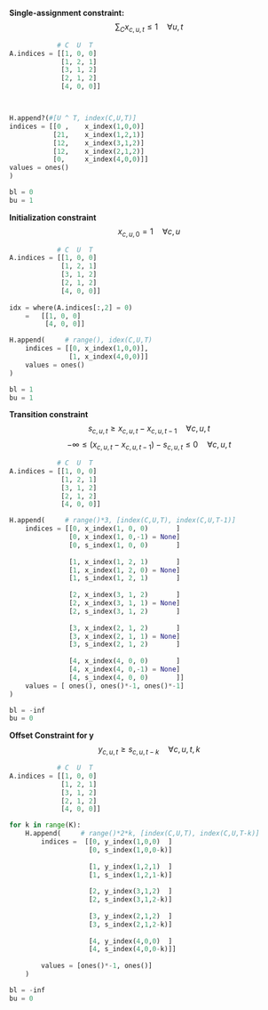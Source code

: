 **Single-assignment constraint:**
$$\sum_C x_{c,u,t} \leq 1 \quad \forall u,t$$
```python     
			# C  U  T
A.indices = [[1, 0, 0]
			 [1, 2, 1]
			 [3, 1, 2]
			 [2, 1, 2]
			 [4, 0, 0]]



H.append?(#[U ^ T, index(C,U,T)]
indices = [[0 ,    x_index(1,0,0)]
		   [21,    x_index(1,2,1)]
		   [12,    x_index(3,1,2)]
		   [12,    x_index(2,1,2)]
		   [0,     x_index(4,0,0)]]
values = ones()
)

bl = 0
bu = 1

```

**Initialization constraint**
$$x_{c,u,0} = 1 \quad\forall c,u$$
```python     
			# C  U  T
A.indices = [[1, 0, 0]
			 [1, 2, 1]
			 [3, 1, 2]
			 [2, 1, 2]
			 [4, 0, 0]]
									
idx = where(A.indices[:,2] = 0) 
	=   [[1, 0, 0]
		 [4, 0, 0]]

H.append(     # range(), idex(C,U,T) 
	indices = [[0, x_index(1,0,0)],
			   [1, x_index(4,0,0)]]
	values = ones()
)

bl = 1
bu = 1


```

**Transition constraint**
$$s_{c,u,t} \geq x_{c,u,t}-x_{c,u,t-1} \quad \forall c,u,t$$
$$ -\infty \leq (x_{c,u,t} - x_{c,u,t-1}) - s_{c,u,t} \leq 0  \quad \forall c,u,t $$
```python
			# C  U  T
A.indices = [[1, 0, 0]
			 [1, 2, 1]
			 [3, 1, 2]
			 [2, 1, 2]
			 [4, 0, 0]]

H.append(     # range()*3, [index(C,U,T), index(C,U,T-1)] 
	indices = [[0, x_index(1, 0, 0)       ]
			   [0, x_index(1, 0,-1) = None]
			   [0, s_index(1, 0, 0)       ]
			   
			   [1, x_index(1, 2, 1)       ]
			   [1, x_index(1, 2, 0) = None]
			   [1, s_index(1, 2, 1)       ]
			   
			   [2, x_index(3, 1, 2)       ]
			   [2, x_index(3, 1, 1) = None]
			   [2, s_index(3, 1, 2)       ]
			   
			   [3, x_index(2, 1, 2)       ]
			   [3, x_index(2, 1, 1) = None]
			   [3, s_index(2, 1, 2)       ]
			   
			   [4, x_index(4, 0, 0)       ]
			   [4, x_index(4, 0,-1) = None]
			   [4, s_index(4, 0, 0)       ]]
	values = [ ones(), ones()*-1, ones()*-1]
)

bl = -inf
bu = 0
```

**Offset Constraint for y**
$$y_{c,u,t} \geq s_{c,u,t-k} \quad \forall c,u,t,k$$
```python
			# C  U  T
A.indices = [[1, 0, 0]
			 [1, 2, 1]
			 [3, 1, 2]
			 [2, 1, 2]
			 [4, 0, 0]]

for k in range(K):
	H.append(     # range()*2*k, [index(C,U,T), index(C,U,T-k)]
		indices =  [[0, y_index(1,0,0)  ]
					[0, s_index(1,0,0-k)]
					
					[1, y_index(1,2,1)  ]
					[1, s_index(1,2,1-k)]
					
					[2, y_index(3,1,2)  ]
					[2, s_index(3,1,2-k)]
					
					[3, y_index(2,1,2)  ]
					[3, s_index(2,1,2-k)]
					
					[4, y_index(4,0,0)  ]
					[4, s_index(4,0,0-k)]]
		
		values = [ones()*-1, ones()]
	)

bl = -inf
bu = 0

```